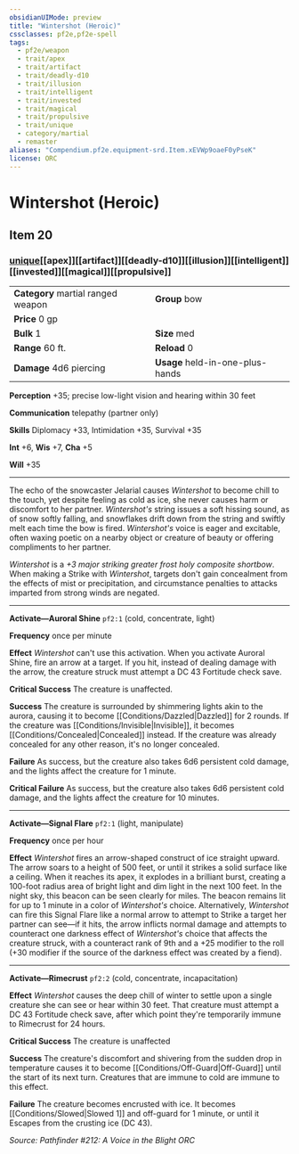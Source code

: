 ```yaml
---
obsidianUIMode: preview
title: "Wintershot (Heroic)"
cssclasses: pf2e,pf2e-spell
tags:
  - pf2e/weapon
  - trait/apex
  - trait/artifact
  - trait/deadly-d10
  - trait/illusion
  - trait/intelligent
  - trait/invested
  - trait/magical
  - trait/propulsive
  - trait/unique
  - category/martial
  - remaster
aliases: "Compendium.pf2e.equipment-srd.Item.xEVWp9oaeF0yPseK"
license: ORC
---
```

# Wintershot (Heroic)
## Item 20
### [unique](unique "Unique Rarity Trait")[[apex]][[artifact]][[deadly-d10]][[illusion]][[intelligent]][[invested]][[magical]][[propulsive]]

|  |  |
| -- | -- |
| **Category** martial ranged weapon | **Group** bow |
| **Price** 0 gp |  |
| **Bulk** 1 | **Size** med |
|**Range** 60 ft.| **Reload** 0|
| **Damage** 4d6 piercing  | **Usage** held-in-one-plus-hands |



**Perception** +35; precise low-light vision and hearing within 30 feet

**Communication** telepathy (partner only)

**Skills** Diplomacy +33, Intimidation +35, Survival +35

**Int** +6, **Wis** +7, **Cha** +5

**Will** +35

* * *

The echo of the snowcaster Jelarial causes _Wintershot_ to become chill to the touch, yet despite feeling as cold as ice, she never causes harm or discomfort to her partner. _Wintershot's_ string issues a soft hissing sound, as of snow softly falling, and snowflakes drift down from the string and swiftly melt each time the bow is fired. _Wintershot's_ voice is eager and excitable, often waxing poetic on a nearby object or creature of beauty or offering compliments to her partner.

_Wintershot_ is a _+3 major striking greater frost holy composite shortbow_. When making a Strike with _Wintershot_, targets don't gain concealment from the effects of mist or precipitation, and circumstance penalties to attacks imparted from strong winds are negated.

* * *

**Activate—Auroral Shine** `pf2:1` (cold, concentrate, light)

**Frequency** once per minute

**Effect** _Wintershot_ can't use this activation. When you activate Auroral Shine, fire an arrow at a target. If you hit, instead of dealing damage with the arrow, the creature struck must attempt a DC 43 Fortitude check save.

**Critical Success** The creature is unaffected.

**Success** The creature is surrounded by shimmering lights akin to the aurora, causing it to become [[Conditions/Dazzled|Dazzled]] for 2 rounds. If the creature was [[Conditions/Invisible|Invisible]], it becomes [[Conditions/Concealed|Concealed]] instead. If the creature was already concealed for any other reason, it's no longer concealed.

**Failure** As success, but the creature also takes 6d6 persistent cold damage, and the lights affect the creature for 1 minute.

**Critical Failure** As success, but the creature also takes 6d6 persistent cold damage, and the lights affect the creature for 10 minutes.

* * *

**Activate—Signal Flare** `pf2:1` (light, manipulate)

**Frequency** once per hour

**Effect** _Wintershot_ fires an arrow-shaped construct of ice straight upward. The arrow soars to a height of 500 feet, or until it strikes a solid surface like a ceiling. When it reaches its apex, it explodes in a brilliant burst, creating a 100-foot radius area of bright light and dim light in the next 100 feet. In the night sky, this beacon can be seen clearly for miles. The beacon remains lit for up to 1 minute in a color of _Wintershot's_ choice. Alternatively, _Wintershot_ can fire this Signal Flare like a normal arrow to attempt to Strike a target her partner can see—if it hits, the arrow inflicts normal damage and attempts to counteract one darkness effect of _Wintershot's_ choice that affects the creature struck, with a counteract rank of 9th and a +25 modifier to the roll (+30 modifier if the source of the darkness effect was created by a fiend).

* * *

**Activate—Rimecrust** `pf2:2` (cold, concentrate, incapacitation)

**Effect** _Wintershot_ causes the deep chill of winter to settle upon a single creature she can see or hear within 30 feet. That creature must attempt a DC 43 Fortitude check save, after which point they're temporarily immune to Rimecrust for 24 hours.

**Critical Success** The creature is unaffected

**Success** The creature's discomfort and shivering from the sudden drop in temperature causes it to become [[Conditions/Off-Guard|Off-Guard]] until the start of its next turn. Creatures that are immune to cold are immune to this effect.

**Failure** The creature becomes encrusted with ice. It becomes [[Conditions/Slowed|Slowed 1]] and off-guard for 1 minute, or until it Escapes from the crusting ice (DC 43).

*Source: Pathfinder #212: A Voice in the Blight*
*ORC*